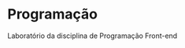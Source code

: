 <h1>Programação</h1>

<p> Laboratório da disciplina 
de Programação <stronge>Front-end</stronge>
</p>
